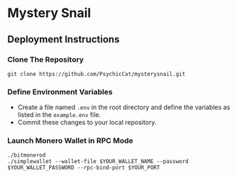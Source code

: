 # Mystery Snail

## Deployment Instructions

### Clone The Repository
    
    git clone https://github.com/PsychicCat/mysterysnail.git
    
### Define Environment Variables

* Create a file named `.env` in the root directory and define the variables as listed in the `example.env` file. 
* Commit these changes to your local repository.

### Launch Monero Wallet in RPC Mode

    ./bitmonerod
    ./simplewallet --wallet-file $YOUR_WALLET_NAME --password $YOUR_WALLET_PASSWORD --rpc-bind-port $YOUR_PORT